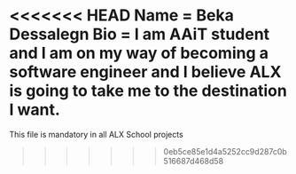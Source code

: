 <<<<<<< HEAD
Name = Beka Dessalegn
Bio = I am AAiT student and I am on my way of becoming a software engineer and I believe ALX is going to take me to the destination I want. 
=======
This file is mandatory in all ALX School projects
>>>>>>> 0eb5ce85e1d4a5252cc9d287c0b516687d468d58
